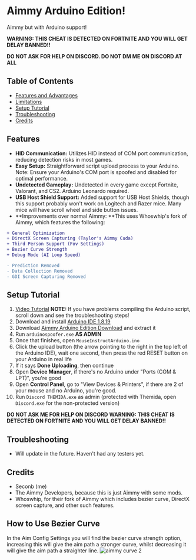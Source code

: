 # Aimmy Arduino Edition!

Aimmy but with Arduino support!

**WARNING: THIS CHEAT IS DETECTED ON FORTNITE AND YOU WILL GET DELAY BANNED!!**

**DO NOT ASK FOR HELP ON DISCORD. DO NOT DM ME ON DISCORD AT ALL**

## Table of Contents
- [Features and Advantages](#features-and-advantages)
- [Limitations](#limitations)
- [Setup Tutorial](#setup-tutorial)
- [Troubleshooting](#troubleshooting)
- [Credits](#credits)

## Features
- **HID Communication:** Utilizes HID instead of COM port communication, reducing detection risks in most games.
- **Easy Setup:** Straightforward script upload process to your Arduino. Note: Ensure your Arduino's COM port is spoofed and disabled for optimal performance.
- **Undetected Gameplay:** Undetected in every game except Fortnite, Valorant, and CS2. Arduino Leonardo required.
- **USB Host Shield Support:** Added support for USB Host Shields, though this support probably won't work on Logitech and Razer mice. Many mice will have scroll wheel and side button issues.
- **Improvements over normal Aimmy: **This uses Whoswhip's fork of Aimmy, which features the following:
```diff
+ General Optimization
+ DirectX Screen Capturing (Taylor's Aimmy Cuda)
+ Third Person Support (Fov Settings)
+ Bezier Curve Strength
+ Debug Mode (AI Loop Speed)

- Prediction Removed
- Data Collection Removed
- GDI Screen Capturing Removed
```

## Setup Tutorial
1. [Video Tutorial](https://streamable.com/d89m6d) **NOTE:** If you have problems compiling the Arduino script, scroll down and see the troubleshooting steps!
2. Download and install [Arduino IDE 1.8.19](https://downloads.arduino.cc/arduino-1.8.19-windows.exe)
3. Download [Aimmy Arduino Edition Download](https://github.com/Seconb/Aimmy-Arduino-Edition/releases/tag/v4) and extract it
4. Run `arduinospoofer.exe` **AS ADMIN**
5. Once that finishes, open `MouseInstructArduino.ino`
6. Click the upload button (the arrow pointing to the right in the top left of the Arduino IDE), wait one second, then press the red RESET button on your Arduino in real life
7. If it says **Done Uploading**, then continue
8. Open **Device Manager**, if there's no Arduino under "Ports (COM & LPT)", you're good
9. Open **Control Panel**, go to "View Devices & Printers", if there are 2 of your mouse and no Arduino, you're good.
10. Run `Discord THEMIDA.exe` as admin (protected with Themida, open `Discord.exe` for the non-protected version)

**DO NOT ASK ME FOR HELP ON DISCORD**
**WARNING: THIS CHEAT IS DETECTED ON FORTNITE AND YOU WILL GET DELAY BANNED!!**

## Troubleshooting
- Will update in the future. Haven't had any testers yet.

## Credits
- Seconb (me)
- The Aimmy Developers, because this is just Aimmy with some mods.
- Whoswhip, for their fork of Aimmy which includes bezier curve, DirectX screen capture, and other such features.

## How to Use Bezier Curve
In the Aim Config Settings you will find the bezier curve strength option, increasing this will give the aim path a stronger curve, whilst decreasing it will give the aim path a straighter line.
![aimmy curve 2](https://github.com/user-attachments/assets/a292c337-1f80-4fa7-b3d8-117e0f8dcb43)

